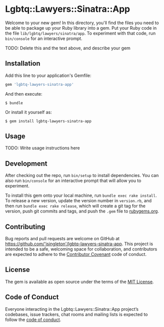 # Lgbtq::Lawyers::Sinatra::App

Welcome to your new gem! In this directory, you'll find the files you need to be able to package up your Ruby library into a gem. Put your Ruby code in the file `lib/lgbtq/lawyers/sinatra/app`. To experiment with that code, run `bin/console` for an interactive prompt.

TODO: Delete this and the text above, and describe your gem

## Installation

Add this line to your application's Gemfile:

```ruby
gem 'lgbtq-lawyers-sinatra-app'
```

And then execute:

    $ bundle

Or install it yourself as:

    $ gem install lgbtq-lawyers-sinatra-app

## Usage

TODO: Write usage instructions here

## Development

After checking out the repo, run `bin/setup` to install dependencies. You can also run `bin/console` for an interactive prompt that will allow you to experiment.

To install this gem onto your local machine, run `bundle exec rake install`. To release a new version, update the version number in `version.rb`, and then run `bundle exec rake release`, which will create a git tag for the version, push git commits and tags, and push the `.gem` file to [rubygems.org](https://rubygems.org).

## Contributing

Bug reports and pull requests are welcome on GitHub at https://github.com/'jsingleton'/lgbtq-lawyers-sinatra-app. This project is intended to be a safe, welcoming space for collaboration, and contributors are expected to adhere to the [Contributor Covenant](http://contributor-covenant.org) code of conduct.

## License

The gem is available as open source under the terms of the [MIT License](https://opensource.org/licenses/MIT).

## Code of Conduct

Everyone interacting in the Lgbtq::Lawyers::Sinatra::App project’s codebases, issue trackers, chat rooms and mailing lists is expected to follow the [code of conduct](https://github.com/'jsingleton'/lgbtq-lawyers-sinatra-app/blob/master/CODE_OF_CONDUCT.md).
